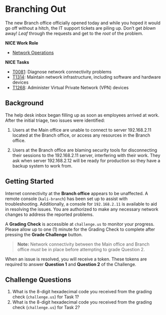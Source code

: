 # Branching Out

The new Branch office officially opened today and while you hoped it would go off without a hitch, the IT support tickets are piling up. Don’t get *blown* away! *Leaf* through the requests and get to the *root* of the problem.

**NICE Work Role**

- [Network Operations](https://niccs.cisa.gov/workforce-development/nice-framework/)

**NICE Tasks**

- [T0081](https://niccs.cisa.gov/workforce-development/nice-framework/): Diagnose network connectivity problems
- [T1314](https://niccs.cisa.gov/workforce-development/nice-framework/): Maintain network infrastructure, including software and hardware devices
- [T1268](https://niccs.cisa.gov/workforce-development/nice-framework/): Administer Virtual Private Network (VPN) devices

## Background

The help desk inbox began filling up as soon as employees arrived at work. After the initial triage, two issues were identified:

1. Users at the Main office are unable to connect to server 192.168.2.11 located at the Branch office, or access any resources in the Branch office.

2. Users at the Branch office are blaming security tools for disconnecting their sessions to the 192.168.2.11 server, interfering with their work. They ask when server 192.168.2.12 will be ready for production so they have a backup system to work from.

## Getting Started

Internet connectivity at the **Branch office** appears to be unaffected. A remote console (`kali-branch`) has been set up to assist with troubleshooting. Additionally, a console for `192.168.2.11` is available to aid in resolving the issues. You are authorized to make any necessary network changes to address the reported problems.

A **Grading Check** is accessible at `challenge.us` to monitor your progress. Please allow up to one (1) minute for the Grading Check to complete after pressing the **Grade Challenge** button.

> **Note:** Network connectivity between the Main office and Branch office *must* be in place before attempting to grade Question 2.

When an issue is resolved, you will receive a token. These tokens are required to answer **Question 1** and **Question 2** of the Challenge.

## Challenge Questions

1. What is the 8-digit hexadecimal code you received from the grading check (`challenge.us`) for Task 1?
2. What is the 8-digit hexadecimal code you received from the grading check (`challenge.us`) for Task 2?